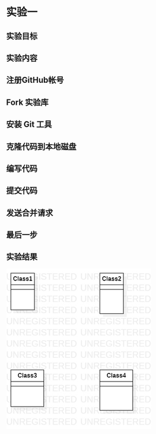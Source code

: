 # 实验一

## 实验目标

## 实验内容
 ## 注册GitHub帐号

##  Fork 实验库

## 安装 Git 工具

##  克隆代码到本地磁盘

##  编写代码

##  提交代码

##  发送合并请求

##  最后一步
## 实验结果

![第一个UML图](./uml1.jpg)
